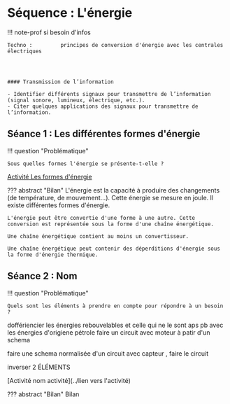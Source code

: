 # Séquence : L'énergie
!!! note-prof
    si besoin d'infos

    Techno :         principes de conversion d'énergie avec les centrales électriques




    #### Transmission de l’information

    - Identifier différents signaux pour transmettre de l’information (signal sonore, lumineux, électrique, etc.).
    - Citer quelques applications des signaux pour transmettre de l’information. 

## Séance 1 : Les différentes formes d'énergie

!!! question "Problématique"

    Sous quelles formes l'énergie se présente-t-elle ? 

[Activité Les formes d'énergie](../formesEnergies)



??? abstract "Bilan"
    L'énergie est la capacité à produire des changements (de température, de mouvement...). 
    Cette énergie se mesure en joule.
    Il existe différentes formes d'énergie.

    L'énergie peut être convertie d'une forme à une autre. Cette conversion est représentée sous la forme d'une chaîne énergétique.

    Une chaîne énergétique contient au moins un convertisseur.

    Une chaîne énergétique peut contenir des déperditions d'énergie sous la forme d'énergie thermique.


## Séance 2 : Nom

!!! question "Problématique"

    Quels sont les éléments à prendre en compte pour répondre à un besoin ?


doffériencier les énergies rebouvelables et celle qui ne le sont aps
pb avec les énergies d'origiene pétrole
faire un circuit avec moteur à patir d'un schema

faire une schema normalisée d'un circuit avec capteur , faire le circuit

inverser 2 ÉLÉMENTS


[Activité nom activité](../lien vers l'activité)




??? abstract "Bilan"
    Bilan

<div style="break-inside: avoid;"></div>

